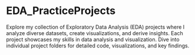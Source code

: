 # EDA_PracticeProjects
Explore my collection of Exploratory Data Analysis (EDA) projects where I analyze diverse datasets, create visualizations, and derive insights. Each project showcases my skills in data analysis and visualization. Dive into individual project folders for detailed code, visualizations, and key findings.
